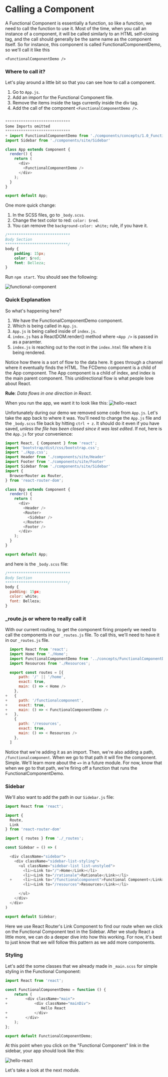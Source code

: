 # Calling a Component
A Functional Component is essentially a function, so like a function, we need to call the function to use it. Most of the time, when you call an instance of a component, it will be called similarly to an HTML self-closing tag, and the call should generally be the same name as the component itself. So for instance, this component is called FunctionalComponentDemo, so we'll call it like this

`<FunctionalComponentDemo />`

### Where to call it?
Let's play around a little bit so that you can see how to call a component. 

1. Go to `App.js`.
2. Add an import for the Functional Component file. 
2. Remove the items inside the tags currently inside the div tag.
3. Add the call of the component `<FunctionalComponentDemo />`. 

```js

*****************************
Some Imports omitted
*****************************
+ import FunctionalComponentDemo from './components/concepts/1.0_FunctionalComponentDemo.js';
import Sidebar from './components/site/Sidebar'

class App extends Component {
  render() {
    return (
      <div>
        <FunctionalComponentDemo />
      </div>
    );
  }
}

export default App;
```

One more quick change:
1. In the SCSS files, go to `_body.scss`.
2. Change the text color to red: `color: $red`.
3. You can remove the `background-color: white;` rule, if you have it.

```css
/****************************
Body Section
****************************/
body {
    padding: 15px;
    color: $red;
    font: Belleza;
}
```
Run `npm start`. You should see the following:

![functional-component](../../assets/2.1-functional-component-demo.PNG)

### Quick Explanation

So what's happening here? 
1. We have the FunctionalComponentDemo component. 
2. Which is being called in `App.js`. 
3. `App.js` is being called inside of `index.js`. 
4. `index.js` has a ReactDOM.render() method where `<App />` is passed in as a paramter.
4. `index.js` is reaching out to the root in the `index.html` file where it is being rendered. 

Notice how there is a sort of flow to the data here. It goes through a channel where it eventually finds the HTML. The FCDemo component is a child of the App component. The App component is a child of index, and index is the main parent component. This unidirectional flow is what people love about React. 

**Rule**: _Data flows in one direction in React._ 
 

When you run the app, we want it to look like this:
![hello-react](../../assets/2.1-components-hello-react.PNG)


Unfortunately during our demo we removed some code from `App.js`. Let's take the app back to where it was. You'll need to change the `App.js` file and the `_body.scss` file back by hitting `ctrl + z`. It should do it even if you have saved, _unless the file has been closed since it was last edited_. If not, here is the `App.js` for your convenience:

```js
import React, { Component } from 'react';
import 'bootstrap/dist/css/bootstrap.css';
import './App.css';
import Header from './components/site/Header'
import Footer from './components/site/Footer'
import Sidebar from './components/site/Sidebar'
import {
  BrowserRouter as Router,
} from 'react-router-dom';

class App extends Component {
  render() {
    return (
      <div>
        <Header />
        <Router>
          <Sidebar />
        </Router>
        <Footer />
      </div>
    );
  }
}

export default App;
``` 

and here is the `_body.scss` file:
```js
/****************************
Body Section
****************************/
body {
  padding: 15px;
  color: white;
  font: Belleza;
}
```


### _route.js or where to really call it
With our current routing, to get the component firing properly we need to call the components in our `_routes.js` file. To call this, we'll need to have it in our `_routes.js` file. 

```js
  import React from 'react';
  import Home from './Home';
  import FunctionalComponentDemo from '../concepts/FunctionalComponentDemo'
  import Resources from './Resources';

  export const routes = [{
      path: '/' || '/home',
      exact: true,
      main: () => < Home />
    },
+   {
+     path: '/functionalcomponent',
+     exact: true,
+     main: () => < FunctionalComponentDemo />
+   },
    {
      path: '/resources',
      exact: true,
      main: () => < Resources />
    },
  ]
```
Notice that we're adding it as an import. Then, we're also adding a path, `/functionalcomponent`. When we go to that path it will fire the component. Simple. We'll learn more about the `=>` in a future module. For now, know that when we go to that path, we're firing off a function that runs the FunctionalComponentDemo.

### Sidebar
We'll also want to add the path in our `Sidebar.js` file:

```js
import React from 'react';

import {
  Route,
  Link
} from 'react-router-dom'

import { routes } from './_routes';

const Sidebar = () => (

  <div className="sidebar">
    <div className="sidebar-list-styling">
      <ul className="sidebar-list list-unstyled">
        <li><Link to="/">Home</Link></li>
        <li><Link to="/rationale">Rationale</Link></li>
  +     <li><Link to="/functionalcomponent">Functional Component</Link></li>
        <li><Link to="/resources">Resources</Link></li>

      </ul>
    </div>
  </div>
)

export default Sidebar;
```

Here we use React Router's Link Component to find our route when we click on the Functional Component text in the Sidebar. After we study React a little more, we can do a deeper dive into how this working. For now, it's best to just know that we will follow this pattern as we add more components. 

### Styling
Let's add the some classes that we already made in `_main.scss` for simple styling in the Functional Component: 

```js
import React from 'react';

const FunctionalComponentDemo = function () {
    return (
+        <div className="main">
+            <div className="mainDiv">
                Hello React
+            </div>
+        </div>
    );
};

export default FunctionalComponentDemo;

```

At this point when you click on the "Functional Component" link in the sidebar, your app should look like this:

![hello-react](../../assets/2.1-fc-hello.PNG)


Let's take a look at the next module.